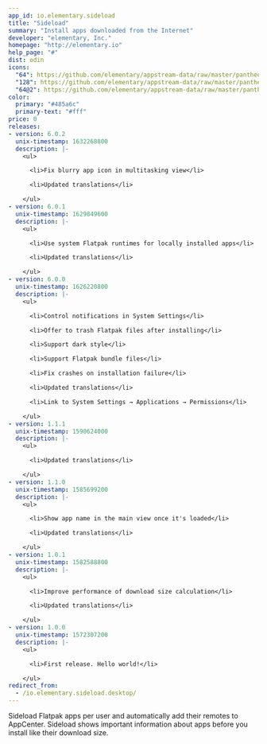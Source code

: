 ```yaml
---
app_id: io.elementary.sideload
title: "Sideload"
summary: "Install apps downloaded from the Internet"
developer: "elementary, Inc."
homepage: "http://elementary.io"
help_page: "#"
dist: odin
icons:
  "64": https://github.com/elementary/appstream-data/raw/master/pantheon-data/main/icons/64x64/io.elementary.sideload_io.elementary.sideload.png
  "128": https://github.com/elementary/appstream-data/raw/master/pantheon-data/main/icons/128x128/io.elementary.sideload_io.elementary.sideload.png
  "64@2": https://github.com/elementary/appstream-data/raw/master/pantheon-data/main/icons/64x64@2/io.elementary.sideload_io.elementary.sideload.png
color:
  primary: "#485a6c"
  primary-text: "#fff"
price: 0
releases:
- version: 6.0.2
  unix-timestamp: 1632268800
  description: |-
    <ul>

      <li>Fix blurry app icon in multitasking view</li>

      <li>Updated translations</li>

    </ul>
- version: 6.0.1
  unix-timestamp: 1629849600
  description: |-
    <ul>

      <li>Use system Flatpak runtimes for locally installed apps</li>

      <li>Updated translations</li>

    </ul>
- version: 6.0.0
  unix-timestamp: 1626220800
  description: |-
    <ul>

      <li>Control notifications in System Settings</li>

      <li>Offer to trash Flatpak files after installing</li>

      <li>Support dark style</li>

      <li>Support Flatpak bundle files</li>

      <li>Fix crashes on installation failure</li>

      <li>Updated translations</li>

      <li>Link to System Settings → Applications → Permissions</li>

    </ul>
- version: 1.1.1
  unix-timestamp: 1590624000
  description: |-
    <ul>

      <li>Updated translations</li>

    </ul>
- version: 1.1.0
  unix-timestamp: 1585699200
  description: |-
    <ul>

      <li>Show app name in the main view once it's loaded</li>

      <li>Updated translations</li>

    </ul>
- version: 1.0.1
  unix-timestamp: 1582588800
  description: |-
    <ul>

      <li>Improve performance of download size calculation</li>

      <li>Updated translations</li>

    </ul>
- version: 1.0.0
  unix-timestamp: 1572307200
  description: |-
    <ul>

      <li>First release. Hello world!</li>

    </ul>
redirect_from:
  - /io.elementary.sideload.desktop/
---
```


<p>Sideload Flatpak apps per user and automatically add their remotes to AppCenter. Sideload shows important information about apps before you install like their download size.</p>
